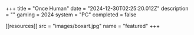 +++
title = "Once Human"
date = "2024-12-30T02:25:20.012Z"
description = ""
gaming = 2024
system = "PC"
completed = false

[[resources]]
src = "images/boxart.jpg"
name = "featured"
+++

<!-- Start writing here...

**Final trophy count: __ of __**

![Trophy List](images/trophies.jpg) -->
